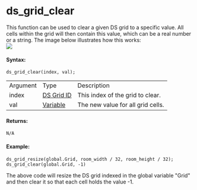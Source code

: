 # ds_grid_clear

This function can be used to clear a given DS grid to a specific value.
All cells within the grid will then contain this value, which can be a
real number or a string. The image below illustrates how this works:  
![](https://gms.magecorn.com/Manual/assets/Images/Scripting_Reference/GML/Reference/Data_Structures/ds_grid_clear.png)  

#### Syntax:

``` gml
ds_grid_clear(index, val);
```

|          |                                                                                                             |                                   |
|----------|-------------------------------------------------------------------------------------------------------------|-----------------------------------|
| Argument | Type                                                                                                        | Description                       |
| index    |  [DS Grid ID](../../../../../GameMaker_Language/GML_Reference/Data_Structures/DS_Grids/ds_grid_create)  | This index of the grid to clear.  |
| val      |  [Variable](../../../../../GameMaker_Language/GML_Overview/Data_Types#variable)                         | The new value for all grid cells. |

#### Returns:

``` gml
N/A
```

#### Example:

``` gml
ds_grid_resize(global.Grid, room_width / 32, room_height / 32); ds_grid_clear(global.Grid, -1)
```

The above code will resize the DS grid indexed in the global variable
"Grid" and then clear it so that each cell holds the value -1.
